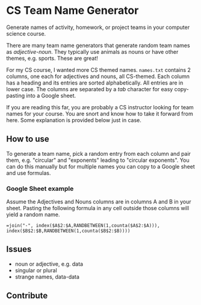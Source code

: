 # CS Team Name Generator

Generate names of activity, homework, or project teams in your computer science course.

There are many team name generators that generate random team names as _adjective-noun_. They typically use animals as nouns or have other themes, e.g. sports. These are great!

For my CS course, I wanted more CS themed names. `names.txt` contains 2 columns, one each for adjectives and nouns, all CS-themed. Each column has a heading and its entries are sorted alphabetically. All entries are in lower case. The columns are separated by a _tab_ character for easy copy-pasting into a Google sheet.

If you are reading this far, you are probably a CS instructor looking for team names for your course. You are snort and know how to take it forward from here. Some explanation is provided below just in case.

## How to use

To generate a team name, pick a random entry from each column and pair them, e.g. "circular" and "exponents" leading to "circular exponents". You can do this manually but for multiple names you can copy to a Google sheet and use formulas.

### Google Sheet example

Assume the Adjectives and Nouns columns are in columns A and B in your sheet. Pasting the following formula in any cell outside those columns will yield a random name.
```
=join("-", index($A$2:$A,RANDBETWEEN(1,counta($A$2:$A))), index($B$2:$B,RANDBETWEEN(1,counta($B$2:$B))))
```

## Issues
- noun or adjective, e.g. data
- singular or plural
- strange names, data-data

## Contribute
